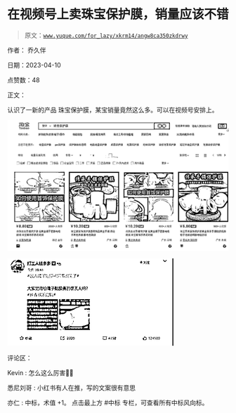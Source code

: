 # 在视频号上卖珠宝保护膜，销量应该不错

> 原文：[`www.yuque.com/for_lazy/xkrm14/angw8ca350zkdrwy`](https://www.yuque.com/for_lazy/xkrm14/angw8ca350zkdrwy)

作者： 乔久伴

日期：2023-04-10

点赞数：48

正文：

认识了一新的产品 珠宝保护膜，某宝销量竟然这么多。可以在视频号安排上。

![](img/6da1b71a32f106de1da13140327fcce3.png)

![](img/c7cd5db8427882d2810750f483f11d52.png)

评论区：

Kevin : 怎么这么厉害👍🏻

悉尼刘哥 : 小红书有人在推，写的文案很有意思

亦仁 : 中标，术值 +1。 点击最上方 #中标 专栏，可查看所有中标风向标。



